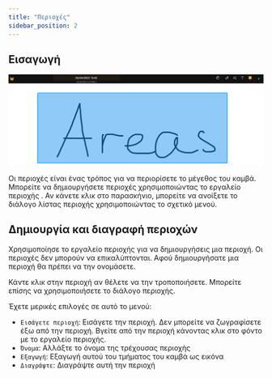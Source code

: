 ```yaml
---
title: "Περιοχές"
sidebar_position: 2
---
```


## Εισαγωγή

![Ζώνη](area.png)

Οι περιοχές είναι ένας τρόπος για να περιορίσετε το μέγεθος του καμβά. Μπορείτε να δημιουργήσετε περιοχές χρησιμοποιώντας το εργαλείο περιοχής [](tools/area.md). Αν κάνετε κλικ στο παρασκήνιο, μπορείτε να ανοίξετε το διάλογο λίστας περιοχής χρησιμοποιώντας το σχετικό μενού.

## Δημιουργία και διαγραφή περιοχών

Χρησιμοποίησε το εργαλείο περιοχής [](tools/area.md) για να δημιουργήσεις μια περιοχή. Οι περιοχές δεν μπορούν να επικαλύπτονται. Αφού δημιουργήσατε μια περιοχή θα πρέπει να την ονομάσετε.

Κάντε κλικ στην περιοχή αν θέλετε να την τροποποιήσετε. Μπορείτε επίσης να χρησιμοποιήσετε το διάλογο περιοχής.

Έχετε μερικές επιλογές σε αυτό το μενού:

* `Εισάγετε περιοχή`: Εισάγετε την περιοχή. Δεν μπορείτε να ζωγραφίσετε έξω από την περιοχή. Βγείτε από την περιοχή κάνοντας κλικ στο φόντο με το εργαλείο περιοχής.
* `Όνομα`: Αλλάξτε το όνομα της τρέχουσας περιοχής
* `Εξαγωγή`: Εξαγωγή αυτού του τμήματος του καμβά ως εικόνα
* `Διαγράψτε`: Διαγράψτε αυτή την περιοχή
